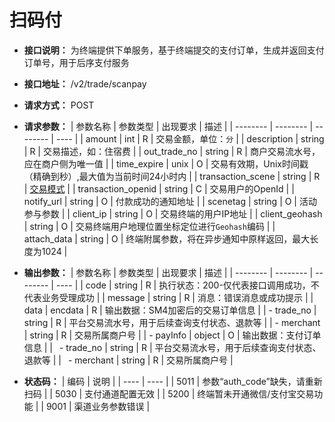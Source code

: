 # 扫码付

- **接口说明：** 为终端提供下单服务，基于终端提交的支付订单，生成并返回支付订单号，用于后序支付服务
- **接口地址：** /v2/trade/scanpay
- **请求方式：** POST
- **请求参数：**
    | 参数名称 | 参数类型 | 出现要求 | 描述 |
    | -------- | -------- | -------- | ---- |
    | amount | int | R | 交易金额，单位：`分` |
    | description | string | R | 交易描述，如：住宿费 |
    | out_trade_no | string | R | 商户交易流水号，应在商户侧为唯一值 |
    | time_expire | unix | O | 交易有效期，Unix时间戳（精确到秒）,最大值为当前时间24小时内 |
    | transaction_scene | string | R | [交易模式](enums?id=payscene) |
    | transaction_openid | string | C | 交易用户的OpenId |
    | notify_url | string | O | 付款成功的通知地址 |
    | scenetag | string | O | 活动参与参数 |
    | client_ip | string | O | 交易终端的用户IP地址 |
    | client_geohash | string | O | 交易终端用户地理位置坐标定位进行`Geohash`编码 |
    | attach_data | string | O | 终端附属参数，将在异步通知中原样返回，最大长度为1024 |

- **输出参数：**
    | 参数名称 | 参数类型 | 出现要求 | 描述 |
    | -------- | -------- | -------- | ---- |
    | code | string | R | 执行状态：200-仅代表接口调用成功，不代表业务受理成功 |
    | message | string | R | 消息：错误消息或成功提示 |
    | data | encdata | R | 输出数据：SM4加密后的交易订单信息 |
    | - trade_no | string | R | 平台交易流水号，用于后续查询支付状态、退款等 |
    | - merchant | string | R | 交易所属商户号 |
    | - payInfo  | object | O | 输出数据：支付订单信息 |
    | &ensp;- trade_no | string | R | 平台交易流水号，用于后续查询支付状态、退款等 |
    | &ensp;- merchant | string | R | 交易所属商户号 |

- **状态码：**
    | 编码 | 说明 |
    | ---- | ---- |
    | 5011 | 参数“auth_code”缺失，请重新扫码 |
    | 5030 | 支付通道配置无效 |
    | 5200 | 终端暂未开通微信/支付宝交易功能 |
    | 9001 | 渠道业务参数错误 |